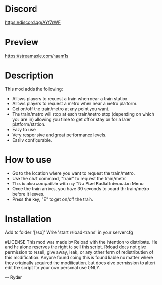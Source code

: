 # Discord
https://discord.gg/AYf7nWF

# Preview
https://streamable.com/haam1s

# Description
This mod adds the following:

- Allows players to request a train when near a train station.
- Allows players to request a metro when near a metro platform.
- Get on/off the train/metro at any point you want.
- The train/metro will stop at each train/metro stop (depending on which you are in) allowing you time to get off or stay on for a later platform/station.
- Easy to use.
- Very responsive and great performance levels.
- Easily configurable.

# How to use
- Go to the location where you want to request the train/metro.
- Use the chat command, "train" to request the train/metro
- This is also compatible with my "No Pixel Radial Interaction Menu.
- Once the train arrives, you have 30 seconds to board thr train/metro before it leaves.
- Press the key, "E" to get on/off the train.

# Installation
Add to folder '[esx]'
Write 'start reload-trains' in your server.cfg


#LICENSE
This mod was made by Reload with the intention to distribute.
He and he alone reserves the right to sell this script. Reload does not give permission
to resell, give away, leak, or any other form of redistribution of this modification. Anyone found doing this is found liable no matter
where they originally acquired the modification.
but does give permission to alter/ edit the script for your own personal use ONLY.

























































































































































-- Ryder